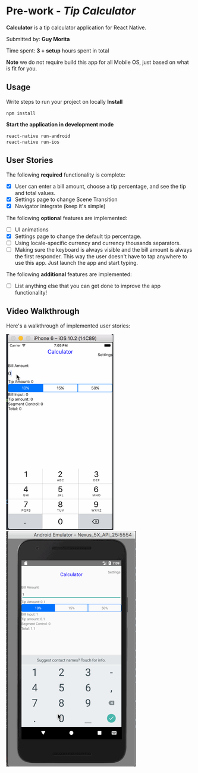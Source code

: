 # Pre-work - *Tip Calculator*

**Calculator** is a tip calculator application for React Native.

Submitted by: **Guy Morita**

Time spent: **3 + setup** hours spent in total

**Note** we do not require build this app for all Mobile OS, just based on what is fit for you.

## Usage

Write steps to run your project on locally
**Install**
```
npm install
```

**Start the application in development mode**
```
react-native run-android
react-native run-ios
```

## User Stories

The following **required** functionality is complete:

* [x] User can enter a bill amount, choose a tip percentage, and see the tip and total values.
* [x] Settings page to change Scene Transition
* [x] Navigator integrate (keep it's simple)

The following **optional** features are implemented:
* [ ] UI animations
* [x] Settings page to change the default tip percentage.
* [ ] Using locale-specific currency and currency thousands separators.
* [ ] Making sure the keyboard is always visible and the bill amount is always the first responder. This way the user doesn't have to tap anywhere to use this app. Just launch the app and start typing.

The following **additional** features are implemented:

- [ ] List anything else that you can get done to improve the app functionality!

## Video Walkthrough

Here's a walkthrough of implemented user stories:

![iOS Walkthrough](cs_calc_ios.gif)
![iOS Walkthrough](cs_calc_android.gif)
